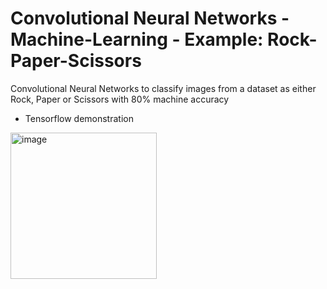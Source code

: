# Convolutional Neural Networks - Machine-Learning - Example:  Rock-Paper-Scissors
Convolutional Neural Networks to classify images from a dataset as either Rock, Paper or Scissors with 80% machine accuracy
* Tensorflow demonstration

<img width="234" alt="image" src="https://user-images.githubusercontent.com/90579801/137851479-46f50dcf-beed-4389-92de-d1e282f69dcd.PNG">


